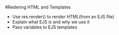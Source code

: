 #Redering HTML and Templates

* Use res.render() to render HTML(from an EJS file)
* Explain what EJS is and why we use it
* Pass variables to EJS templates
